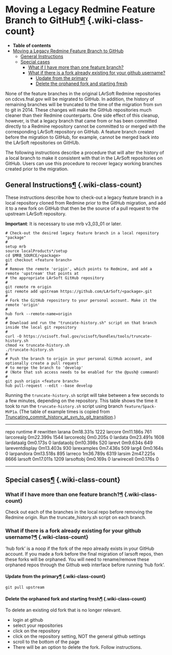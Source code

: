 Moving a Legacy Redmine Feature Branch to GitHub[¶](#Moving-a-Legacy-Redmine-Feature-Branch-to-GitHub) {.wiki-class-count}
======================================================================================================

-   **Table of contents**
-   [Moving a Legacy Redmine Feature Branch to GitHub](#Moving-a-Legacy-Redmine-Feature-Branch-to-GitHub)
    -   [General Instructions](#General-Instructions)
    -   [Special cases](#Special-cases)
        -   [What if I have more than one feature branch?](#What-if-I-have-more-than-one-feature-branch)
        -   [What if there is a fork already existing for your github username?](#What-if-there-is-a-fork-already-existing-for-your-github-username)
            -   [Update from the primary](#Update-from-the-primary)
            -   [Delete the orphaned fork and starting fresh](#Delete-the-orphaned-fork-and-starting-fresh)

None of the feature branches in the original LArSoft Redmine repositories on cdcvs.fnal.gov will be migrated to GitHub. In addition, the history of remaining branches will be truncated to the time of the migration from svn to git in 2014. These changes will make the GitHub repositories much cleaner than their Redmine counterparts. One side effect of this cleanup, however, is that a legacy branch that came from or has been committed directly to a Redmine repository cannot be committed to or merged with the corresponding LArSoft repository on GitHub. A feature branch created before the migration to GitHub, for example, cannot be merged back into the LArSoft repositories on GitHUb.

The following instructions describe a procedure that will alter the history of a local branch to make it consistent with that in the LArSoft repositories on GitHub. Users can use this procedure to recover legacy working branches created prior to the migration.


General Instructions[¶](#General-Instructions) {.wiki-class-count}
----------------------------------------------

These instructions describe how to check-out a legacy feature branch in a local repository cloned from Redmine prior to the GitHub migration, and add it to a new fork on GitHub that then be the source of a pull request to the upstream LArSoft repository.

**Important**: It is necessary to use mrb v3\_03\_01 or later.

    # Check-out the desired legacy feature branch in a local repository "package" 
    #
    setup mrb
    source localProducts*/setup
    cd $MRB_SOURCE/<package>
    git checkout <feature branch>
    #
    # Remove the remote 'origin', which points to Redmine, and add a remote 'upstream' that points at 
    # the appropriate LArSoft GitHub repository
    #
    git remote rm origin
    git remote add upstream https://github.com/LArSoft/<package>.git
    #
    # Fork the GitHub repository to your personal account. Make it the remote 'origin'
    #
    hub fork --remote-name=origin
    #
    # Download and run the "truncate-history.sh" script on that branch inside the local git repository 
    # 
    curl -O https://scisoft.fnal.gov/scisoft/bundles/tools/truncate-history.sh
    chmod +x truncate-history.sh
    ./truncate-history.sh
    #
    # Push the branch to origin in your personal GitHub account, and optionally create a pull request
    # to merge the branch to 'develop' 
    # (Note that ssh access needs to be enabled for the @push@ command)
    #
    git push origin <feature branch>
    hub pull-request --edit --base develop

Running the `truncate-history.sh` script will take between a few seconds to a few minutes, depending on the repository. This table shows the time it took to run the `truncate-history.sh` script using branch `feature/Spack-MVP1a`. (The table of example times is copied from [Truncating\_commit\_history\_at\_svn\_to\_git\_transition](Truncating_commit_history_at_svn_to_git_transition).)

  ----------------- ----------- --------------
  repo              runtime     \# rewritten
  larana            0m18.331s   1222
  larcore           0m11.186s   761
  larcorealg        0m22.399s   1544
  larcoreobj        0m0.205s    0
  lardata           0m23.491s   1608
  lardataalg        0m0.173s    0
  lardataobj        0m10.398s   520
  larevt            0m9.634s    649
  lareventdisplay   0m13.403s   930
  larexamples       0m7.436s    509
  larg4             0m0.164s    0
  larpandora        0m13.518s   895
  larreco           1m36.789s   6319
  larsim            2m47.225s   8666
  larsoft           0m17.011s   1209
  larsoftobj        0m0.169s    0
  larwirecell       0m0.176s    0
  ----------------- ----------- --------------


Special cases[¶](#Special-cases) {.wiki-class-count}
--------------------------------


### What if I have more than one feature branch?[¶](#What-if-I-have-more-than-one-feature-branch) {.wiki-class-count}

Check out each of the branches in the local repo before removing the Redmine origin. Run the truncate\_history.sh script on each branch.


### What if there is a fork already existing for your github username?[¶](#What-if-there-is-a-fork-already-existing-for-your-github-username) {.wiki-class-count}

‘hub fork’ is a noop if the fork of the repo already exists in your GitHub account. If you made a fork before the final migration of larsoft repos, then these forks will be orphaned. You will need to rename/remove these orphaned repos through the Github web interface before running ‘hub fork’.


#### Update from the primary[¶](#Update-from-the-primary) {.wiki-class-count}

    git pull upstream


#### Delete the orphaned fork and starting fresh[¶](#Delete-the-orphaned-fork-and-starting-fresh) {.wiki-class-count}

To delete an existing old fork that is no longer relevant.

-   login at github
-   select your repositories
-   click on the repository
-   click on the repository setting, NOT the general github settings
-   scroll to the bottom of the page
-   There will be an option to delete the fork. Follow instructions.
